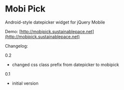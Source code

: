 Mobi Pick
=========

Android-style datepicker widget for jQuery Mobile

Demo: [http://mobipick.sustainablepace.net](http://mobipick.sustainablepace.net)

Changelog:

0.2
- changed css class prefix from datepicker to mobipick

0.1 
- initial version


